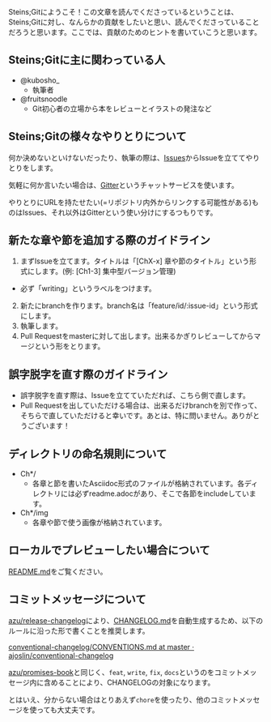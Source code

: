Steins;Gitにようこそ！この文章を読んでくださっているということは、Steins;Gitに対し、なんらかの貢献をしたいと思い、読んでくださっていることだろうと思います。ここでは、貢献のためのヒントを書いていこうと思います。

## Steins;Gitに主に関わっている人

- @kubosho_
  - 執筆者
- @fruitsnoodle
  - Git初心者の立場から本をレビューとイラストの発注など

## Steins;Gitの様々なやりとりについて

何か決めないといけないだったり、執筆の際は、[Issues](https://github.com/o2project/steins-git/issues?state=open)からIssueを立ててやりとりをします。

気軽に何か言いたい場合は、[Gitter](https://gitter.im/o2project/steins-git)というチャットサービスを使います。

やりとりにURLを持たせたい(=リポジトリ内外からリンクする可能性がある)ものはIssues、それ以外はGitterという使い分けにするつもりです。

## 新たな章や節を追加する際のガイドライン

1. まずIssueを立てます。タイトルは「[ChX-x] 章や節のタイトル」という形式にします。(例: [Ch1-3] 集中型バージョン管理)
  - 必ず「writing」というラベルをつけます。
2. 新たにbranchを作ります。branch名は「feature/id/:issue-id」という形式にします。
3. 執筆します。
4. Pull Requestをmasterに対して出します。出来るかぎりレビューしてからマージという形をとります。

## 誤字脱字を直す際のガイドライン

- 誤字脱字を直す際は、Issueを立てていただれば、こちら側で直します。
- Pull Requestを出していただける場合は、出来るだけbranchを別で作って、そちらで直していただけると幸いです。あとは、特に問いません。ありがとうございます！

## ディレクトリの命名規則について

- Ch*/
  - 各章と節を書いたAsciidoc形式のファイルが格納されています。各ディレクトリには必ずreadme.adocがあり、そこで各節をincludeしています。
- Ch*/img
  - 各章や節で使う画像が格納されています。

## ローカルでプレビューしたい場合について

[README.md](https://github.com/o2project/steins-git/blob/master/README.md)をご覧ください。

## コミットメッセージについて

[azu/release-changelog](https://github.com/azu/release-changelog)により、[CHANGELOG.md](CHANGELOG.md)を自動生成するため、以下のルールに沿った形で書くことを推奨します。

[conventional-changelog/CONVENTIONS.md at master · ajoslin/conventional-changelog](https://github.com/ajoslin/conventional-changelog/blob/master/CONVENTIONS.md)

[azu/promises-book](https://github.com/azu/promises-book)と同じく、`feat`, `write`, `fix`, `docs`というのをコミットメッセージ内に含めることにより、CHANGELOGの対象になります。

とはいえ、分からない場合はとりあえず`chore`を使ったり、他のコミットメッセージを使っても大丈夫です。